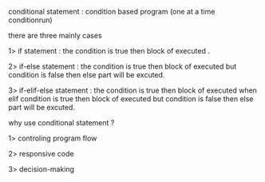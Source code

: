conditional statement : condition based program (one at a time conditionrun)

there are three mainly cases

1> if statement : the condition is true then block of executed .

2>  if-else statement : the condition is true then block of executed but condition is false then else     part will be excuted.

3> if-elif-else statement : the condition is true then block of executed when elif condition is true then block of executed  but condition is false then else part will be excuted.


why use conditional statement ?

1> controling  program flow

2> responsive code

3> decision-making 
